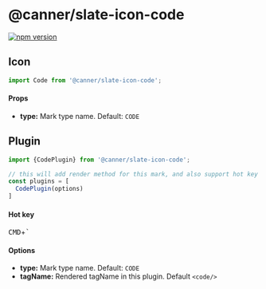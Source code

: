 # @canner/slate-icon-code

[![npm version](https://badge.fury.io/js/%40canner%2Fslate-icon-code.svg)](https://badge.fury.io/js/%40canner%2Fslate-icon-code)

## Icon

```js
import Code from '@canner/slate-icon-code';
```

#### Props

- **type:** Mark type name. Default: `CODE`

## Plugin

```js
import {CodePlugin} from '@canner/slate-icon-code';

// this will add render method for this mark, and also support hot key for bold.
const plugins = [
  CodePlugin(options)
]
```

#### Hot key

<kbd>CMD</kbd>+<kbd>`</kbd>

#### Options

- **type:** Mark type name. Default: `CODE`
- **tagName:** Rendered tagName in this plugin. Default `<code/>`
